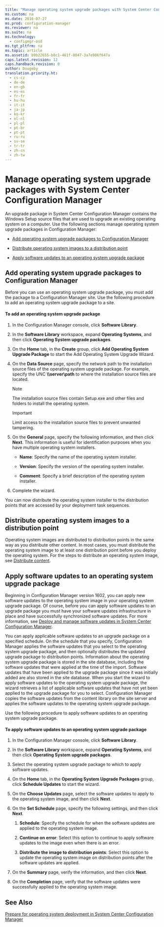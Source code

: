 ```yaml
---
title: "Manage operating system upgrade packages with System Center Configuration Manager"
ms.custom: na
ms.date: 2016-07-27
ms.prod: configuration-manager
ms.reviewer: na
ms.suite: na
ms.technology: 
  - configmgr-osd
ms.tgt_pltfrm: na
ms.topic: article
ms.assetid: b9b22655-b8c1-461f-8047-3a7e906f647a
caps.latest.revision: 12
caps.handback.revision: 0
author: Dougeby
translation.priority.ht: 
  - cs-cz
  - de-de
  - en-gb
  - es-es
  - fr-fr
  - hu-hu
  - it-it
  - ja-jp
  - ko-kr
  - nl-nl
  - pl-pl
  - pt-br
  - pt-pt
  - ru-ru
  - sv-se
  - tr-tr
  - zh-cn
  - zh-tw
---
```

# Manage operating system upgrade packages with System Center Configuration Manager
An upgrade package in System Center Configuration Manager contains the Windows Setup source files that are used to upgrade an existing operating system on a computer. Use the following  sections manage operating system upgrade packages in Configuration Manager:  
  
-   [Add operating system upgrade packages to Configuration Manager](#BKMK_AddOSUpgradePkgs)  
  
-   [Distribute operating system images to a distribution point](#BKMK_DistributeBootImages)  
  
-   [Apply software updates to an operating system upgrade package](#BKMK_OSUpgradePkgApplyUpdates)  
  
##  <a name="BKMK_AddOSUpgradePkgs"></a> Add operating system upgrade packages to Configuration Manager  
 Before you can use an operating system upgrade package, you must add the package to a Configuration Manager site. Use the following procedure to add an operating system upgrade package  to a site.  
  
#### To add an operating system upgrade package  
  
1.  In the Configuration Manager console, click **Software Library**.  
  
2.  In the **Software Library** workspace, expand **Operating Systems**, and then click **Operating System upgrade packages**.  
  
3.  On the **Home** tab, in the **Create** group, click **Add Operating System Upgrade Package** to start the Add Operating System Upgrade Wizard.  
  
4.  On the **Data Source** page, specify the network path to the installation source files of the operating system upgrade package. For example, specify the UNC **\\\server\path** to where the installation source files are located.  
  
    > [!NOTE]  
    >  The installation source files contain Setup.exe and other files and folders to install the operating system.  
  
    > [!IMPORTANT]  
    >  Limit access to the  installation source files to prevent unwanted tampering.  
  
5.  On the **General** page, specify the following information, and then click **Next**. This information is useful for identification purposes when you have multiple operating system installers.  
  
    -   **Name**: Specify the name of the operating system installer.  
  
    -   **Version**: Specify the version of the operating system installer.  
  
    -   **Comment**: Specify a brief description of the operating system installer.  
  
6.  Complete the wizard.  
  
 You can now distribute the operating system installer to the distribution points that are accessed by your deployment task sequences.  
  
##  <a name="BKMK_DistributeBootImages"></a> Distribute operating system images to a distribution point  
 Operating system images are distributed to distribution points in the same way as you distribute other content. In most cases, you must distribute the operating system image to at least one distribution point before you deploy the operating system. For the steps to distribute an operating system image, see [Distribute content](../../core/servers/deploy/configure/manage-content-and-content-infrastructure.md#bkmk_dist).  
  
##  <a name="BKMK_OSUpgradePkgApplyUpdates"></a> Apply software updates to an operating system upgrade package  
 Beginning in Configuration Manager version 1602, you can apply new software updates to the operating system image in your operating system upgrade package. Of course, before you can apply software updates to an upgrade package you must have your software updates infrastructure in place and have successfully synchronized software updates. For more information, see [Deploy and manage software updates in System Center Configuration Manager](../Topic/Deploy%20and%20manage%20software%20updates%20in%20System%20Center%20Configuration%20Manager.md).  
  
 You can apply applicable software updates to an upgrade package on a specified schedule. On the schedule that you specify, Configuration Manager applies the software updates that you select to the operating system upgrade package, and then optionally distributes the updated upgrade package to distribution points. Information about the operating system upgrade package is stored in the site database, including the software updates that were applied at the time of the import. Software updates that have been applied to the upgrade package since it was initially added are also stored in the site database. When you start the wizard to apply software updates to the operating system upgrade package, the wizard retrieves a list of applicable software updates that have not yet been applied to the upgrade package for you to select. Configuration Manager copies the software updates from the content library on the site server and applies the software updates to the operating system upgrade package.  
  
 Use the following procedure to apply software updates to an operating system upgrade package.  
  
#### To apply software updates to an operating system upgrade package  
  
1.  In the Configuration Manager console, click **Software Library**.  
  
2.  In the **Software Library** workspace, expand **Operating Systems**, and then click **Operating System upgrade packages**.  
  
3.  Select the operating system upgrade package to which to apply software updates.  
  
4.  On the **Home** tab, in the **Operating System Upgrade Packages** group, click **Schedule Updates** to start the wizard.  
  
5.  On the **Choose Updates** page, select the software updates to apply to the operating system image, and then click **Next**.  
  
6.  On the **Set Schedule** page, specify the following settings, and then click **Next**.  
  
    1.  **Schedule**: Specify the schedule for when the software updates are applied to the operating system image.  
  
    2.  **Continue on error**:  Select this option to continue to apply software updates to the image even when there is an error.  
  
    3.  **Distribute the image to distribution points**: Select this option to update the operating system image on distribution points after the software updates are applied.  
  
7.  On the **Summary** page, verify the information, and then click **Next**.  
  
8.  On the **Completion** page, verify that the software updates were successfully applied to the operating system image.  
  
## See Also  
 [Prepare for operating system deployment in System Center Configuration Manager](../../osd/deploy-use/prepare-for-operating-system-deployment.md)